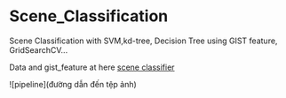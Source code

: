 # Scene_Classification
Scene Classification with  SVM,kd-tree, Decision Tree using GIST feature, GridSearchCV...


Data and gist_feature at here [scene classifier](https://drive.google.com/drive/u/3/folders/1_b-id_PbLMo4SxmLBn-CEamqHeyt23je)

![pipeline](đường dẫn đến tệp ảnh)
